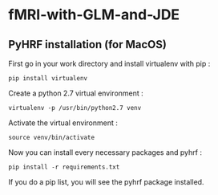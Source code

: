 # fMRI-with-GLM-and-JDE

## PyHRF installation (for MacOS)

First go in your work directory and install virtualenv with pip :

~~~~~~~~~~~~~~~~~~~~~~~~~~~~~~~~~~~~~~~~~~~~~~~~~~~~~~~~~~~~~~~~~~~~~~~~~~~~~~~~
pip install virtualenv
~~~~~~~~~~~~~~~~~~~~~~~~~~~~~~~~~~~~~~~~~~~~~~~~~~~~~~~~~~~~~~~~~~~~~~~~~~~~~~~~

Create a python 2.7 virtual environment :

~~~~~~~~~~~~~~~~~~~~~~~~~~~~~~~~~~~~~~~~~~~~~~~~~~~~~~~~~~~~~~~~~~~~~~~~~~~~~~~~
virtualenv -p /usr/bin/python2.7 venv
~~~~~~~~~~~~~~~~~~~~~~~~~~~~~~~~~~~~~~~~~~~~~~~~~~~~~~~~~~~~~~~~~~~~~~~~~~~~~~~~

Activate the virtual environment :

~~~~~~~~~~~~~~~~~~~~~~~~~~~~~~~~~~~~~~~~~~~~~~~~~~~~~~~~~~~~~~~~~~~~~~~~~~~~~~~~
source venv/bin/activate
~~~~~~~~~~~~~~~~~~~~~~~~~~~~~~~~~~~~~~~~~~~~~~~~~~~~~~~~~~~~~~~~~~~~~~~~~~~~~~~~

Now you can install every necessary packages and pyhrf :

~~~~~~~~~~~~~~~~~~~~~~~~~~~~~~~~~~~~~~~~~~~~~~~~~~~~~~~~~~~~~~~~~~~~~~~~~~~~~~~~
pip install -r requirements.txt
~~~~~~~~~~~~~~~~~~~~~~~~~~~~~~~~~~~~~~~~~~~~~~~~~~~~~~~~~~~~~~~~~~~~~~~~~~~~~~~~

If you do a pip list, you will see the pyhrf package installed.
